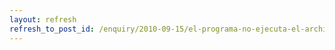 ```yaml
---
layout: refresh
refresh_to_post_id: /enquiry/2010-09-15/el-programa-no-ejecuta-el-archivo-de-video
---
```

